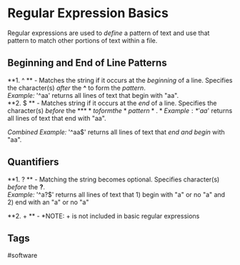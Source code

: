# Regular Expression Basics 

Regular expressions are used to *define* a pattern of text and use that pattern to match other portions of text within a file.

## Beginning and End of Line Patterns

**1. ^ ** - Matches the string if it occurs at the *beginning* of a line. Specifies the character(s) *after* the **^** to form the *pattern*.  
*Example:* '^aa' returns all lines of text that begin with "aa".   
**2. $ ** - Matches string if it occurs at the *end* of a line. Specifies the character(s) *before* the **$** to form the *pattern*.  
*Example:* 'aa$' returns all lines of text that end with "aa".  

*Combined Example:* '^aa$' returns all lines of text that *end and begin* with "aa".  


## Quantifiers

**1. ? ** - Matching the string becomes optional. Specifies character(s) *before* the **?**.  
*Example:* '^a?$' returns all lines of text that 1) begin with "a" or no "a" and 2) end with an "a" or no "a"

**2. + ** - 
*NOTE: + is not included in basic regular expressions

## Tags
#software
